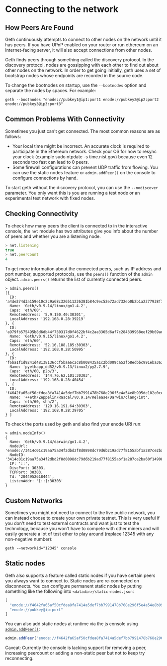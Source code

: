 # Connecting to the network 

## How Peers Are Found

Geth continuously attempts to connect to other nodes on the network
until it has peers. If you have UPnP enabled on your router or run
ethereum on an Internet-facing server, it will also accept connections
from other nodes.

Geth finds peers through something called the discovery protocol. In
the discovery protocol, nodes are gossipping with each other to find
out about other nodes on the network. In order to get going initially,
geth uses a set of bootstrap nodes whose endpoints are recorded in the
source code.

To change the bootnodes on startup, use the `--bootnodes` option and
separate the nodes by spaces. For example:

    geth --bootnodes "enode://pubkey1@ip1:port1 enode://pubkey2@ip2:port2 enode://pubkey3@ip3:port3"

## Common Problems With Connectivity

Sometimes you just can't get connected. The most common reasons are
as follows:

- Your local time might be incorrect. An accurate clock is required
  to participate in the Ethereum network.  Check your OS for how to resync
  your clock (example sudo ntpdate -s time.nist.gov) because even 12
  seconds too fast can lead to 0 peers.
- Some firewall configurations can prevent UDP traffic from flowing.
  You can use the static nodes feature or `admin.addPeer()` on the console
  to configure connections by hand.

To start geth without the discovery protocol, you can use the `--nodiscover` parameter. You only want this is you are running a test node or an experimental test network with fixed nodes.

## Checking Connectivity

To check how many peers the client is connected to in the interactive console, the `net` module has two attributes give you info about the number of peers and whether you are a listening node.

```js
> net.listening
true
> net.peerCount
4
```

To get more information about the connected peers, such as IP address and port number, supported protocols, use the `peers()` function of the `admin` object. `admin.peers()` returns the list of currently connected peers.

```
> admin.peers()
[{
  ID: 'a4de274d3a159e10c2c9a68c326511236381b84c9ec52e72ad732eb0b2b1a2277938f78593cdbe734e6002bf23114d434a085d260514ab336d4acdc312db671b',
  Name: 'Geth/v0.9.14/linux/go1.4.2',
  Caps: 'eth/60',
  RemoteAddress: '5.9.150.40:30301',
  LocalAddress: '192.168.0.28:39219'
}, {
  ID: 'a979fb575495b8d6db44f750317d0f4622bf4c2aa3365d6af7c284339968eef29b69ad0dce72a4d8db5ebb4968de0e3bec910127f134779fbcb0cb6d3331163c',
  Name: 'Geth/v0.9.15/linux/go1.4.2',
  Caps: 'eth/60',
  RemoteAddress: '52.16.188.185:30303',
  LocalAddress: '192.168.0.28:50995'
}, {
  ID: 'f6ba1f1d9241d48138136ccf5baa6c2c8b008435a1c2bd009ca52fb8edbbc991eba36376beaee9d45f16d5dcbf2ed0bc23006c505d57ffcf70921bd94aa7a172',
  Name: 'pyethapp_dd52/v0.9.13/linux2/py2.7.9',
  Caps: 'eth/60, p2p/3',
  RemoteAddress: '144.76.62.101:30303',
  LocalAddress: '192.168.0.28:40454'
}, {
  ID: 'f4642fa65af50cfdea8fa7414a5def7bb7991478b768e296f5e4a54e8b995de102e0ceae2e826f293c481b5325f89be6d207b003382e18a8ecba66fbaf6416c0',
  Name: '++eth/Zeppelin/Rascal/v0.9.14/Release/Darwin/clang/int',
  Caps: 'eth/60, shh/2',
  RemoteAddress: '129.16.191.64:30303',
  LocalAddress: '192.168.0.28:39705'
} ]

```

To check the ports used by geth and also find your enode URI run:
```
> admin.nodeInfo()
{
  Name: 'Geth/v0.9.14/darwin/go1.4.2',
  NodeUrl: 'enode://3414c01c19aa75a34f2dbd2f8d0898dc79d6b219ad77f8155abf1a287ce2ba60f14998a3a98c0cf14915eabfdacf914a92b27a01769de18fa2d049dbf4c17694@[::]:30303',
  NodeID: '3414c01c19aa75a34f2dbd2f8d0898dc79d6b219ad77f8155abf1a287ce2ba60f14998a3a98c0cf14915eabfdacf914a92b27a01769de18fa2d049dbf4c17694',
  IP: '::',
  DiscPort: 30303,
  TCPPort: 30303,
  Td: '2044952618444',
  ListenAddr: '[::]:30303'
}
```


## Custom Networks

Sometimes you might not need to connect to the live public network,
you can instead choose to create your own private testnet. This is
very useful if you don't need to test external contracts and want just
to test the technology, because you won't have to compete with other
miners and will easily generate a lot of test ether to play around
(replace 12345 with any non-negative number):

	geth -—networkid="12345" console

## Static nodes

Geth also supports a feature called static nodes if you have certain
peers you always want to connect to. Static nodes are re-connected
on disconnects. You can configure permanent static nodes by putting something like
the following into `<datadir>/static-nodes.json`:

```js
[
  "enode://f4642fa65af50cfdea8fa7414a5def7bb7991478b768e296f5e4a54e8b995de102e0ceae2e826f293c481b5325f89be6d207b003382e18a8ecba66fbaf6416c0@33.4.2.1:30303",
  "enode://pubkey@ip:port"
]
```

You can also add static nodes at runtime via the js console using [`admin.addPeer()`](https://github.com/ethereum/go-ethereum/wiki/JavaScript-Console#addpeer):

```js
admin.addPeer("enode://f4642fa65af50cfdea8fa7414a5def7bb7991478b768e296f5e4a54e8b995de102e0ceae2e826f293c481b5325f89be6d207b003382e18a8ecba66fbaf6416c0@33.4.2.1:30303")
```

Caveat: Currently the console is lacking support for removing a peer, increasing peercount or adding a non-static peer but not to keep try reconnecting.
